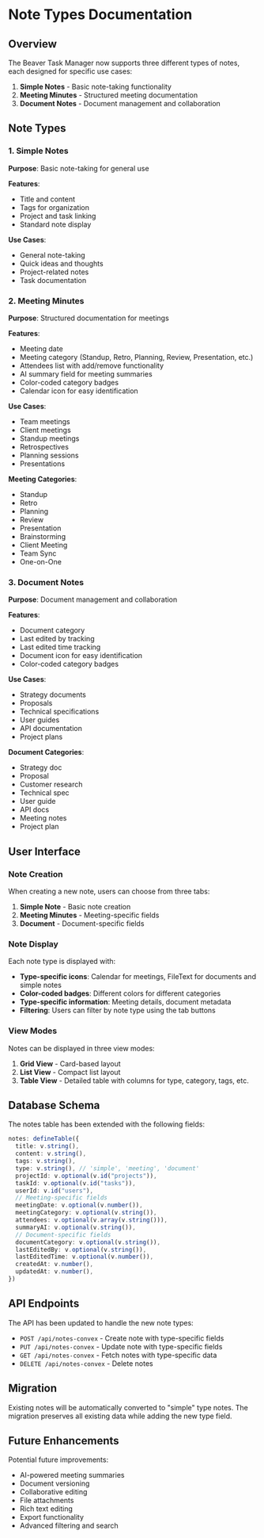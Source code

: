 # Note Types Documentation

## Overview

The Beaver Task Manager now supports three different types of notes, each designed for specific use cases:

1. **Simple Notes** - Basic note-taking functionality
2. **Meeting Minutes** - Structured meeting documentation
3. **Document Notes** - Document management and collaboration

## Note Types

### 1. Simple Notes

**Purpose**: Basic note-taking for general use

**Features**:
- Title and content
- Tags for organization
- Project and task linking
- Standard note display

**Use Cases**:
- General note-taking
- Quick ideas and thoughts
- Project-related notes
- Task documentation

### 2. Meeting Minutes

**Purpose**: Structured documentation for meetings

**Features**:
- Meeting date
- Meeting category (Standup, Retro, Planning, Review, Presentation, etc.)
- Attendees list with add/remove functionality
- AI summary field for meeting summaries
- Color-coded category badges
- Calendar icon for easy identification

**Use Cases**:
- Team meetings
- Client meetings
- Standup meetings
- Retrospectives
- Planning sessions
- Presentations

**Meeting Categories**:
- Standup
- Retro
- Planning
- Review
- Presentation
- Brainstorming
- Client Meeting
- Team Sync
- One-on-One

### 3. Document Notes

**Purpose**: Document management and collaboration

**Features**:
- Document category
- Last edited by tracking
- Last edited time tracking
- Document icon for easy identification
- Color-coded category badges

**Use Cases**:
- Strategy documents
- Proposals
- Technical specifications
- User guides
- API documentation
- Project plans

**Document Categories**:
- Strategy doc
- Proposal
- Customer research
- Technical spec
- User guide
- API docs
- Meeting notes
- Project plan

## User Interface

### Note Creation

When creating a new note, users can choose from three tabs:
1. **Simple Note** - Basic note creation
2. **Meeting Minutes** - Meeting-specific fields
3. **Document** - Document-specific fields

### Note Display

Each note type is displayed with:
- **Type-specific icons**: Calendar for meetings, FileText for documents and simple notes
- **Color-coded badges**: Different colors for different categories
- **Type-specific information**: Meeting details, document metadata
- **Filtering**: Users can filter by note type using the tab buttons

### View Modes

Notes can be displayed in three view modes:
1. **Grid View** - Card-based layout
2. **List View** - Compact list layout
3. **Table View** - Detailed table with columns for type, category, tags, etc.

## Database Schema

The notes table has been extended with the following fields:

```typescript
notes: defineTable({
  title: v.string(),
  content: v.string(),
  tags: v.string(),
  type: v.string(), // 'simple', 'meeting', 'document'
  projectId: v.optional(v.id("projects")),
  taskId: v.optional(v.id("tasks")),
  userId: v.id("users"),
  // Meeting-specific fields
  meetingDate: v.optional(v.number()),
  meetingCategory: v.optional(v.string()),
  attendees: v.optional(v.array(v.string())),
  summaryAI: v.optional(v.string()),
  // Document-specific fields
  documentCategory: v.optional(v.string()),
  lastEditedBy: v.optional(v.string()),
  lastEditedTime: v.optional(v.number()),
  createdAt: v.number(),
  updatedAt: v.number(),
})
```

## API Endpoints

The API has been updated to handle the new note types:

- `POST /api/notes-convex` - Create note with type-specific fields
- `PUT /api/notes-convex` - Update note with type-specific fields
- `GET /api/notes-convex` - Fetch notes with type-specific data
- `DELETE /api/notes-convex` - Delete notes

## Migration

Existing notes will be automatically converted to "simple" type notes. The migration preserves all existing data while adding the new type field.

## Future Enhancements

Potential future improvements:
- AI-powered meeting summaries
- Document versioning
- Collaborative editing
- File attachments
- Rich text editing
- Export functionality
- Advanced filtering and search 